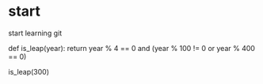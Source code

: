 # start
start learning git

def is_leap(year):
  return year % 4 == 0 and (year % 100 != 0 or year % 400 == 0)
  
is_leap(300)

